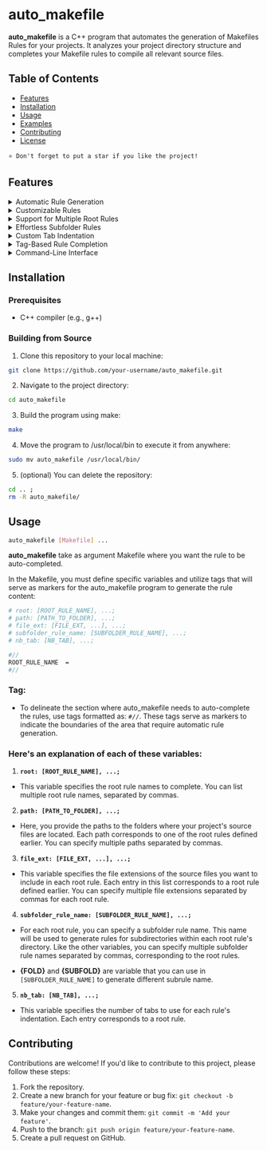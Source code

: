 # auto_makefile

**auto_makefile** is a C++ program that automates the generation of Makefiles Rules for your projects. It analyzes your project directory structure and completes your Makefile rules to compile all relevant source files.

## Table of Contents
- [Features](#features)
- [Installation](#installation)
- [Usage](#usage)
- [Examples](#examples)
- [Contributing](#contributing)
- [License](#license)

`⭐ Don't forget to put a star if you like the project!`

## Features

<details close>
  <summary>Automatic Rule Generation</summary>
  <p align="justify">Auto-generates Makefile rules for compiling source files, saving you time and effort in manual Makefile creation.</p>
</details>
<details close>
  <summary>Customizable Rules</summary>
  <p align="justify">Allows you to define root rules, file extensions, paths, and subfolder rules, making it easy to adapt the Makefile generation to your project's structure and requirements.</p>
</details>
<details close>
  <summary>Support for Multiple Root Rules</summary>
  <p align="justify">Create separate compilation rules for different parts or components of your project by specifying multiple root rules.</p>
</details>
<details close>
  <summary>Effortless Subfolder Rules</summary>
  <p align="justify">Simplifies the generation of rules for subdirectories within root directories, enhancing project organization.</p>
</details>
<details close>
  <summary>Custom Tab Indentation</summary>
  <p align="justify">Lets you customize the number of tabs used for indentation in the generated Makefile, ensuring consistent formatting.</p>
</details>
<details close>
  <summary>Tag-Based Rule Completion</summary>
  <p align="justify">Uses tags (#//) as markers to indicate where auto-completion should take place in the Makefile, giving you control over rule placement.</p>
</details>
<details close>
  <summary>Command-Line Interface</summary>
  <p align="justify">Provides a command-line interface for easy execution and integration into your project's build process.</p>
</details>

## Installation

### Prerequisites

- C++ compiler (e.g., g++)

### Building from Source

1. Clone this repository to your local machine:
```bash
git clone https://github.com/your-username/auto_makefile.git
```

2. Navigate to the project directory:
```bash
cd auto_makefile
```
3. Build the program using make:
```bash
make
```

4. Move the program to /usr/local/bin to execute it from anywhere:
```bash
sudo mv auto_makefile /usr/local/bin/
```

5. (optional) You can delete the repository:
```bash
cd .. ;
rm -R auto_makefile/
```
## Usage
```bash
auto_makefile [Makefile] ...
```
**auto_makefile** take as argument Makefile where you want the rule to be auto-completed.

In the Makefile, you must define specific variables and utilize tags that will serve as markers for the auto_makefile program to generate the rule content:
```bash
# root: [ROOT_RULE_NAME], ...;
# path: [PATH_TO_FOLDER], ...;
# file_ext: [FILE_EXT, ...], ...;
# subfolder_rule_name: [SUBFOLDER_RULE_NAME], ...;
# nb_tab: [NB_TAB], ...;

#//
ROOT_RULE_NAME  =
#//
```
### Tag:

- To delineate the section where auto_makefile needs to auto-complete the rules, use tags formatted as: `#//`. These tags serve as markers to indicate the boundaries of the area that require automatic rule generation.

### Here's an explanation of each of these variables:

1. **`root: [ROOT_RULE_NAME], ...;`**

- This variable specifies the root rule names to complete. You can list multiple root rule names, separated by commas.

2. **`path: [PATH_TO_FOLDER], ...;`**

- Here, you provide the paths to the folders where your project's source files are located. Each path corresponds to one of the root rules defined earlier. You can specify multiple paths separated by commas.

3. **`file_ext: [FILE_EXT, ...], ...;`**

- This variable specifies the file extensions of the source files you want to include in each root rule. Each entry in this list corresponds to a root rule defined earlier. You can specify multiple file extensions separated by commas for each root rule.

4. **`subfolder_rule_name: [SUBFOLDER_RULE_NAME], ...;`**

- For each root rule, you can specify a subfolder rule name. This name will be used to generate rules for subdirectories within each root rule's directory. Like the other variables, you can specify multiple subfolder rule names separated by commas, corresponding to the root rules.

- **{FOLD}** and **{SUBFOLD}** are variable that you can use in `[SUBFOLDER_RULE_NAME]` to generate different subrule name.

5. **`nb_tab: [NB_TAB], ...;`**

- This variable specifies the number of tabs to use for each rule's indentation. Each entry corresponds to a root rule.

## Contributing
Contributions are welcome! If you'd like to contribute to this project, please follow these steps:

1. Fork the repository.
2. Create a new branch for your feature or bug fix: `git checkout -b feature/your-feature-name`.
3. Make your changes and commit them: `git commit -m 'Add your feature'`.
4. Push to the branch: `git push origin feature/your-feature-name`.
5. Create a pull request on GitHub.

